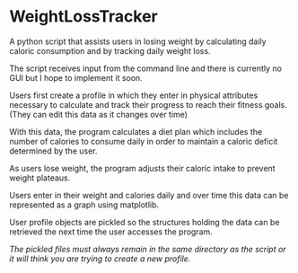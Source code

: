 # WeightLossTracker
A python script that assists users in losing weight by calculating daily caloric consumption and by tracking daily weight loss.

The script receives input from the command line and there is currently no GUI but I hope to implement it soon.

Users first create a profile in which they enter in physical attributes necessary to calculate and track their progress to reach their fitness goals. (They can edit this data as it changes over time)

With this data, the program calculates a diet plan which includes the number of calories to consume daily in order to maintain a caloric deficit determined by the user. 

As users lose weight, the program adjusts their caloric intake to prevent weight plateaus. 

Users enter in their weight and calories daily and over time this data can be represented as a graph using matplotlib. 

User profile objects are pickled so the structures holding the data can be retrieved the next time the user accesses the program. 

*The pickled files must always remain in the same directory as the script or it will think you are trying to create a new profile.*




